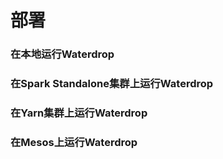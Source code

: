 # 部署

### 在本地运行Waterdrop

### 在Spark Standalone集群上运行Waterdrop

### 在Yarn集群上运行Waterdrop

### 在Mesos上运行Waterdrop
